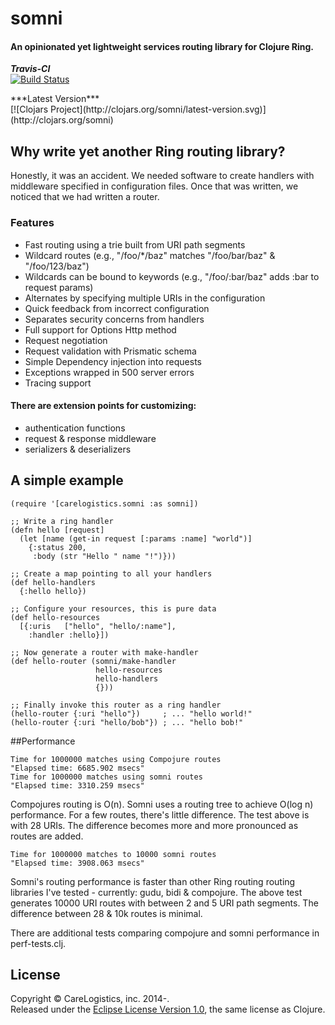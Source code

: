 # somni
#### An opinionated yet lightweight services routing library for Clojure Ring.

***Travis-CI***<br>
[![Build Status](https://travis-ci.org/CareLogistics/somni.svg?branch=master)](https://travis-ci.org/CareLogistics/somni)
<p>
***Latest Version***<br>
[![Clojars Project](http://clojars.org/somni/latest-version.svg)](http://clojars.org/somni)

## Why write yet another Ring routing library?
Honestly, it was an accident.  We needed software to create handlers with middleware specified in configuration files.  Once that was written, we noticed that we had written a router.

### Features
- Fast routing using a trie built from URI path segments
- Wildcard routes (e.g., "/foo/*/baz" matches "/foo/bar/baz" & "/foo/123/baz")
- Wildcards can be bound to keywords (e.g., "/foo/:bar/baz" adds :bar to request params)
- Alternates by specifying multiple URIs in the configuration
- Quick feedback from incorrect configuration 
- Separates security concerns from handlers
- Full support for Options Http method
- Request negotiation
- Request validation with Prismatic schema
- Simple Dependency injection into requests
- Exceptions wrapped in 500 server errors
- Tracing support

#### There are extension points for customizing:
- authentication functions
- request & response middleware
- serializers & deserializers

## A simple example
```
(require '[carelogistics.somni :as somni])

;; Write a ring handler
(defn hello [request]
  (let [name (get-in request [:params :name] "world")]
    {:status 200, 
     :body (str "Hello " name "!")}))

;; Create a map pointing to all your handlers
(def hello-handlers
  {:hello hello})

;; Configure your resources, this is pure data
(def hello-resources
  [{:uris   ["hello", "hello/:name"], 
    :handler :hello}])

;; Now generate a router with make-handler
(def hello-router (somni/make-handler
                   hello-resources
                   hello-handlers
                   {}))
                   
;; Finally invoke this router as a ring handler
(hello-router {:uri "hello"})     ; ... "hello world!"
(hello-router {:uri "hello/bob"}) ; ... "hello bob!"
```

##Performance
```
Time for 1000000 matches using Compojure routes
"Elapsed time: 6685.902 msecs"
Time for 1000000 matches using somni routes
"Elapsed time: 3310.259 msecs"
```
Compojures routing is O(n).  Somni uses a routing tree to achieve O(log n) performance.  For a few routes, there's little difference.  The test above is with 28 URIs.  The difference becomes more and more pronounced as routes are added.

```
Time for 1000000 matches to 10000 somni routes
"Elapsed time: 3908.063 msecs"
```
Somni's routing performance is faster than other Ring routing routing libraries I've tested - currently: gudu, bidi & compojure.  The above test generates 10000 URI routes with between 2 and 5 URI path segments.  The difference between 28 & 10k routes is minimal.<p>

There are additional tests comparing compojure and somni performance in perf-tests.clj.

## License

Copyright &copy; CareLogistics, inc. 2014-.<br>
Released under the [Eclipse License Version 1.0](http://opensource.org/licenses/eclipse-1.0.php), the same license as Clojure.